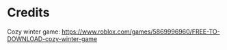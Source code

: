 # Credits

Cozy winter game: https://www.roblox.com/games/5869996960/FREE-TO-DOWNLOAD-cozy-winter-game
